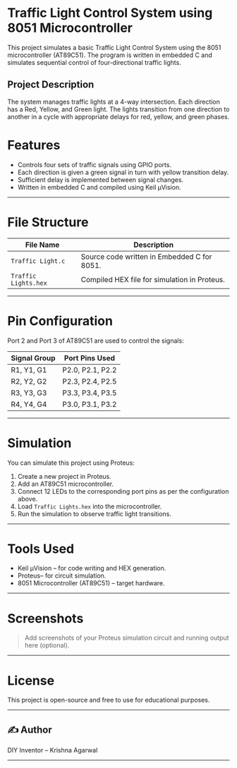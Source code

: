 #  Traffic Light Control System using 8051 Microcontroller

This project simulates a basic Traffic Light Control System using the 8051 microcontroller (AT89C51). The program is written in embedded C and simulates sequential control of four-directional traffic lights.

##  Project Description

The system manages traffic lights at a 4-way intersection. Each direction has a Red, Yellow, and Green light. The lights transition from one direction to another in a cycle with appropriate delays for red, yellow, and green phases.

# Features

- Controls four sets of traffic signals using GPIO ports.
- Each direction is given a green signal in turn with yellow transition delay.
- Sufficient delay is implemented between signal changes.
- Written in embedded C and compiled using Keil µVision.

---

# File Structure

| File Name            | Description                                  |
|---------------------|----------------------------------------------|
| `Traffic Light.c`    | Source code written in Embedded C for 8051. |
| `Traffic Lights.hex` | Compiled HEX file for simulation in Proteus. |

---

# Pin Configuration

Port 2 and Port 3 of AT89C51 are used to control the signals:

| Signal Group | Port Pins Used |
|--------------|----------------|
| R1, Y1, G1   | P2.0, P2.1, P2.2 |
| R2, Y2, G2   | P2.3, P2.4, P2.5 |
| R3, Y3, G3   | P3.3, P3.4, P3.5 |
| R4, Y4, G4   | P3.0, P3.1, P3.2 |

---

# Simulation

You can simulate this project using Proteus:

1. Create a new project in Proteus.
2. Add an AT89C51 microcontroller.
3. Connect 12 LEDs to the corresponding port pins as per the configuration above.
4. Load `Traffic Lights.hex` into the microcontroller.
5. Run the simulation to observe traffic light transitions.

---

# Tools Used

- Keil µVision – for code writing and HEX generation.
- Proteus– for circuit simulation.
- 8051 Microcontroller (AT89C51) – target hardware.

---

# Screenshots

> Add screenshots of your Proteus simulation circuit and running output here (optional).

---

# License

This project is open-source and free to use for educational purposes.

---

## ✍️ Author

DIY Inventor – Krishna Agarwal

---

